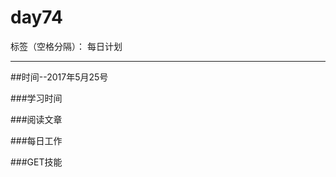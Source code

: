 # day74

标签（空格分隔）： 每日计划

---
##时间--2017年5月25号

###学习时间<br>


###阅读文章<br>


###每日工作<br>


###GET技能



